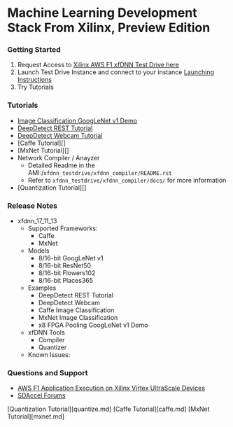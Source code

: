 # Machine Learning Development Stack From Xilinx, Preview Edition

### Getting Started

1. Request Access to [Xilinx AWS F1 xfDNN Test Drive here][]
2. Launch Test Drive Instance and connect to your instance
	[Launching Instructions][]
3. Try Tutorials

### Tutorials
- [Image Classification GoogLeNet v1 Demo][]
- [DeepDetect REST Tutorial][]
- [DeepDetect Webcam Tutorial][]
- [Caffe Tutorial][]
- [MxNet Tutorial][]
- Network Compiler / Anayzer
	- Detailed Readme in the AMI:/`xfdnn_testdrive/xfdnn_compiler/README.rst`
	- Refer to `xfdnn_testdrive/xfdnn_compiler/docs/` for more information
- [Quantization Tutorial][]



### Release Notes

- xfdnn_17_11_13
	- Supported Frameworks:
		- Caffe
		- MxNet
	- Models
		- 8/16-bit GoogLeNet v1
		- 8/16-bit ResNet50
		- 8/16-bit Flowers102
		- 8/16-bit Places365
	- Examples
		- DeepDetect REST Tutorial
		- DeepDetect Webcam
		- Caffe Image Classification
		- MxNet Image Classification
		- x8 FPGA Pooling GoogLeNet v1 Demo
	- xfDNN Tools
		- Compiler
		- Quantizer
	- Known Issues:


### Questions and Support

- [AWS F1 Application Execution on Xilinx Virtex UltraScale Devices][]
- [SDAccel Forums][]










[Xilinx AWS F1 xfDNN Test Drive here]: https://www.xilinx.com/applications/megatrends/machine-learning/aws-f1-test-drive.html
[Launching Instructions]: launching_instance.md
[Image Classification GoogLeNet v1 Demo]:image_classification.md
[DeepDetect REST Tutorial]:deepdetect_rest.md
[DeepDetect Webcam Tutorial]:deepdetect_webcam.md
[Quantization Tutorial][quantize.md]
[Caffe Tutorial][caffe.md]
[MxNet Tutorial][mxnet.md]

[AWS F1 Application Execution on Xilinx Virtex UltraScale Devices]: https://github.com/aws/aws-fpga/blob/master/SDAccel/README.md
[SDAccel Forums]: https://forums.xilinx.com/t5/SDAccel/bd-p/SDx
